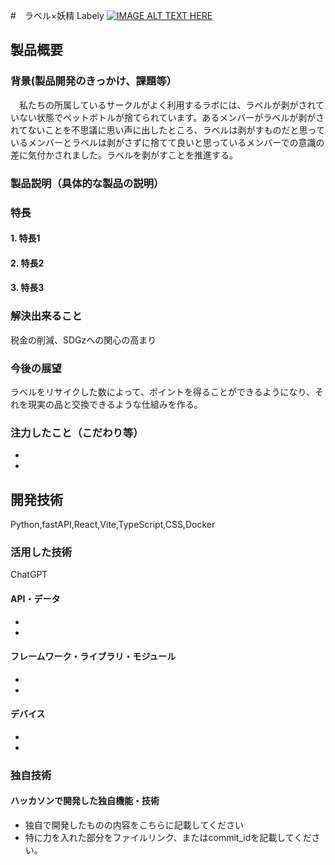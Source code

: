 #　ラベル×妖精 Labely
[![IMAGE ALT TEXT HERE](https://jphacks.com/wp-content/uploads/2024/07/JPHACKS2024_ogp.jpg)](https://www.youtube.com/watch?v=DZXUkEj-CSI)

## 製品概要

### 背景(製品開発のきっかけ、課題等）
　私たちの所属しているサークルがよく利用するラボには、ラベルが剥がされていない状態でペットボトルが捨てられています。あるメンバーがラベルが剥がされてないことを不思議に思い声に出したところ、ラベルは剥がすものだと思っているメンバーとラベルは剥がさずに捨てて良いと思っているメンバーでの意識の差に気付かされました。ラベルを剥がすことを推進する。

### 製品説明（具体的な製品の説明）
### 特長
#### 1. 特長1
#### 2. 特長2
#### 3. 特長3

### 解決出来ること
税金の削減、SDGzへの関心の高まり
### 今後の展望
ラベルをリサイクした数によって、ポイントを得ることができるようになり、それを現実の品と交換できるような仕組みを作る。
### 注力したこと（こだわり等）
* 
* 

## 開発技術
Python,fastAPI,React,Vite,TypeScript,CSS,Docker
### 活用した技術
ChatGPT
#### API・データ
* 
* 

#### フレームワーク・ライブラリ・モジュール
* 
* 

#### デバイス
* 
* 

### 独自技術
#### ハッカソンで開発した独自機能・技術
* 独自で開発したものの内容をこちらに記載してください
* 特に力を入れた部分をファイルリンク、またはcommit_idを記載してください。
